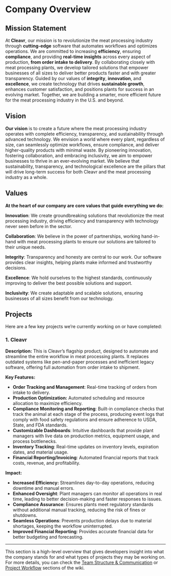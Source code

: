 # Company Overview

## Mission Statement

At **Cleavr**, our mission is to revolutionize the meat processing industry through **cutting-edge** software that automates workflows and optimizes operations. We are committed to increasing **efficiency**, ensuring **compliance**, and providing **real-time insights** across every aspect of production, **from order intake to delivery**. By collaborating closely with meat processing plants, we develop tailored solutions that empower businesses of all sizes to deliver better products faster and with greater transparency. Guided by our values of **integrity**, **innovation**, and **excellence**, we create technology that drives **sustainable growth**, enhances customer satisfaction, and positions plants for success in an evolving market. Together, we are building a smarter, more efficient future for the meat processing industry in the U.S. and beyond.

## Vision

**Our vision** is to create a future where the meat processing industry operates with complete efficiency, transparency, and sustainability through advanced technology. We envision a world where every plant, regardless of size, can seamlessly optimize workflows, ensure compliance, and deliver higher-quality products with minimal waste. By pioneering innovation, fostering collaboration, and embracing inclusivity, we aim to empower businesses to thrive in an ever-evolving market. We believe that sustainability, transparency, and technological excellence are the pillars that will drive long-term success for both Cleavr and the meat processing industry as a whole.

## Values

**At the heart of our company are core values that guide everything we do:**

**Innovation**: We create groundbreaking solutions that revolutionize the meat processing industry, driving efficiency and transparency with technology never seen before in the sector.

**Collaboration**: We believe in the power of partnerships, working hand-in-hand with meat processing plants to ensure our solutions are tailored to their unique needs.

**Integrity**: Transparency and honesty are central to our work. Our software provides clear insights, helping plants make informed and trustworthy decisions.

**Excellence**: We hold ourselves to the highest standards, continuously improving to deliver the best possible solutions and support.

**Inclusivity**: We create adaptable and scalable solutions, ensuring businesses of all sizes benefit from our technology.

## Projects

Here are a few key projects we’re currently working on or have completed:

### 1. **Cleavr**

**Description:**
This is Cleavr’s flagship product, designed to automate and streamline the entire workflow in meat processing plants. It replaces outdated systems like pen-and-paper processes and inefficient legacy software, offering full automation from order intake to shipment.

**Key Features:**

- **Order Tracking and Management**: Real-time tracking of orders from intake to delivery.
- **Production Optimization:** Automated scheduling and resource allocation to maximize efficiency.
- **Compliance Monitoring and Reporting**: Built-in compliance checks that track the animal at each stage of the process, producing event logs that comply with food safety regulations and ensure adherence to USDA, State, and FDA standards.
- **Customizable Dashboards**: Intuitive dashboards that provide plant managers with live data on production metrics, equipment usage, and process bottlenecks.
- **Inventory Tracking**: Real-time updates on inventory levels, expiration dates, and material usage.
- **Financial Reporting/Invoicing**: Automated financial reports that track costs, revenue, and profitability.

**Impact:**

- **Increased Efficiency:** Streamlines day-to-day operations, reducing downtime and manual errors.
- **Enhanced Oversight**: Plant managers can monitor all operations in real time, leading to better decision-making and faster responses to issues.
- **Compliance Assurance**: Ensures plants meet regulatory standards without additional manual tracking, reducing the risk of fines or shutdowns.
- **Seamless Operations**: Prevents production delays due to material shortages, keeping the workflow uninterrupted.
- **Improved Financial Reporting**: Provides accurate financial data for better budgeting and forecasting.

---

This section is a high-level overview that gives developers insight into what the company stands for and what types of projects they may be working on. For more details, you can check the [Team Structure & Communication](team-structure.md) or [Project Workflow](project-workflow.md) sections of the wiki.
